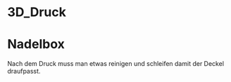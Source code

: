# 3D_Druck

# Nadelbox
Nach dem Druck muss man etwas reinigen und schleifen damit der Deckel draufpasst.
